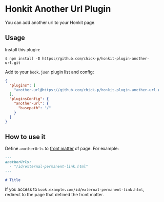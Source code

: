 # Honkit Another Url Plugin

You can add another url to your Honkit page.

## Usage

Install this plugin:

```shell
$ npm install -D https://github.com/chick-p/honkit-plugin-another-url.git
```

Add to your `book.json` plugin list and config:

```json
{
  "plugins": [
    "another-url@https://github.com/chick-p/honkit-plugin-another-url.git"
  ],
  "pluginsConfig": {
    "another-url": {
      "basepath": "/"
    }
  }
}
```

## How to use it

Define `anotherUrls` to [front matter](https://honkit.netlify.app/pages.html#front-matter) of page.
For example:

```markdown
---
anotherUrls:
  - "/id/external-permanent-link.html"
---

# Title
```

If you access to `book.example.com/id/external-permanent-link.html`, redirect to the page that defined the front matter.
